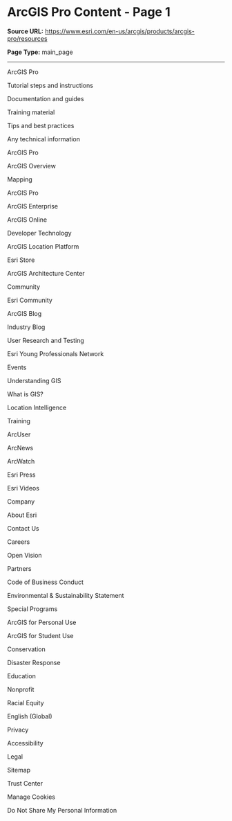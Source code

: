 # ArcGIS Pro Content - Page 1

**Source URL:** https://www.esri.com/en-us/arcgis/products/arcgis-pro/resources

**Page Type:** main_page

---

ArcGIS Pro

Tutorial steps and instructions

Documentation and guides

Training material

Tips and best practices

Any technical information

ArcGIS Pro

ArcGIS Overview

Mapping

ArcGIS Pro

ArcGIS Enterprise

ArcGIS Online

Developer Technology

ArcGIS Location Platform

Esri Store

ArcGIS Architecture Center

Community

Esri Community

ArcGIS Blog

Industry Blog

User Research and Testing

Esri Young Professionals Network

Events

Understanding GIS

What is GIS?

Location Intelligence

Training

ArcUser

ArcNews

ArcWatch

Esri Press

Esri Videos

Company

About Esri

Contact Us

Careers

Open Vision

Partners

Code of Business Conduct

Environmental & Sustainability Statement

Special Programs

ArcGIS for Personal Use

ArcGIS for Student Use

Conservation

Disaster Response

Education

Nonprofit

Racial Equity

English (Global)

Privacy

Accessibility

Legal

Sitemap

Trust Center

Manage Cookies

Do Not Share My Personal Information